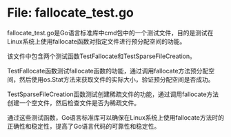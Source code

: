 # File: fallocate_test.go

fallocate_test.go是Go语言标准库中cmd包中的一个测试文件，目的是测试在Linux系统上使用fallocate函数对指定文件进行预分配空间的功能。

该文件中包含两个测试函数TestFallocate和TestSparseFileCreation。

TestFallocate函数测试fallocate函数的功能，通过调用fallocate方法预分配空间，然后使用os.Stat方法来获取文件的实际大小，验证预分配空间是否成功。

TestSparseFileCreation函数测试创建稀疏文件的功能，通过调用fallocate方法创建一个空文件，然后检查文件是否为稀疏文件。

通过这些测试函数，Go语言标准库可以确保在Linux系统上使用fallocate方法时的正确性和稳定性，提高了Go语言代码的可靠性和稳定性。

